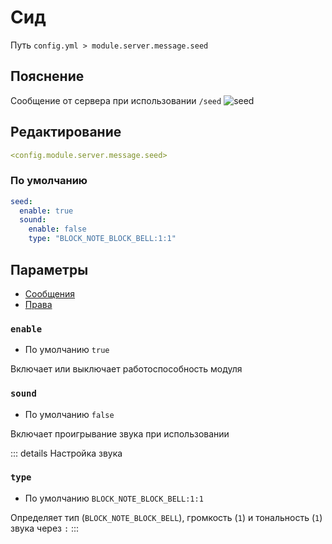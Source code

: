 # Сид
Путь `config.yml > module.server.message.seed`

## Пояснение
Сообщение от сервера при использовании `/seed`
![seed](/seed.png)

## Редактирование
```yaml
<config.module.server.message.seed>
```

### По умолчанию
```yaml
seed:
  enable: true
  sound:
    enable: false
    type: "BLOCK_NOTE_BLOCK_BELL:1:1"
```

## Параметры

- [Сообщения](/ru/messages/ru_ru/module/server/message/seed/)
- [Права](/ru/permissions/module/server/message/seed/)

### `enable`
- По умолчанию `true`

Включает или выключает работоспособность модуля

### `sound`
- По умолчанию `false`

Включает проигрывание звука при использовании

::: details Настройка звука
### `type`
- По умолчанию `BLOCK_NOTE_BLOCK_BELL:1:1`

Определяет тип (`BLOCK_NOTE_BLOCK_BELL`), громкость (`1`) и тональность (`1`) звука через `:`
:::
